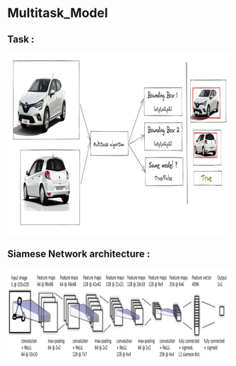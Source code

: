 # Multitask_Model
## Task : 

<img src="https://github.com/aymanemoataz/CarModel_Similarity/blob/main/output/t%C3%A9l%C3%A9chargement.png" width="620px" height="410px">

## Siamese Network architecture : 

<img src="https://github.com/aymanemoataz/CarModel_Similarity/blob/main/output/One_Shot.png" width="620px" height="210px">
